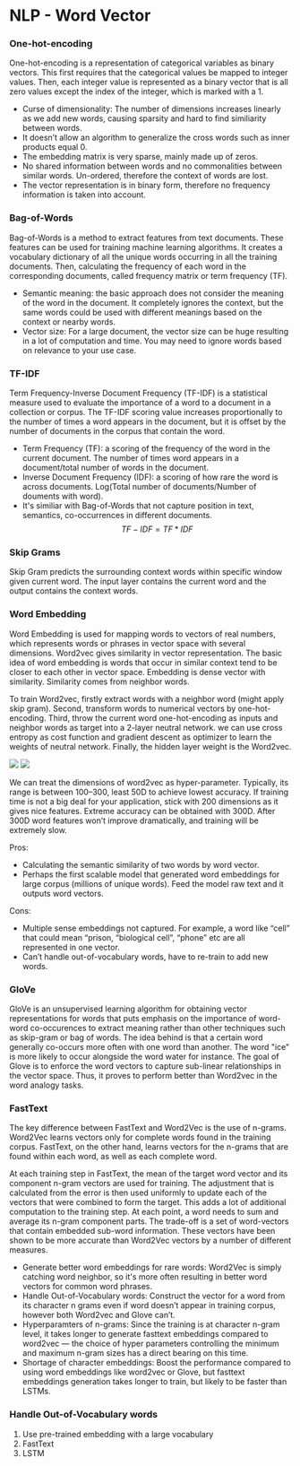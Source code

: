 # NLP - Word Vector
### One-hot-encoding
One-hot-encoding is a representation of categorical variables as binary vectors. This first requires that the categorical values be mapped to integer values. Then, each integer value is represented as a binary vector that is all zero values except the index of the integer, which is marked with a 1.

* Curse of dimensionality: The number of dimensions increases linearly as we add new words, causing sparsity and hard to find similiarity between words.
* It doesn’t allow an algorithm to generalize the cross words such as inner products equal 0.
* The embedding matrix is very sparse, mainly made up of zeros.
* No shared information between words and no commonalities between similar words. Un-ordered, therefore the context of words are lost.
* The vector representation is in binary form, therefore no frequency information is taken into account.

### Bag-of-Words
Bag-of-Words is a method to extract features from text documents. These features can be used for training machine learning algorithms. It creates a vocabulary dictionary of all the unique words occurring in all the training documents. Then, calculating the frequency of each word in the corresponding documents, called frequency matrix or term frequency (TF).

* Semantic meaning: the basic approach does not consider the meaning of the word in the document. It completely ignores the context, but the same words could be used with different meanings based on the context or nearby words.
* Vector size: For a large document, the vector size can be huge resulting in a lot of computation and time. You may need to ignore words based on relevance to your use case.

### TF-IDF
Term Frequency-Inverse Document Frequency (TF-IDF) is a statistical measure used to evaluate the importance of a word to a document in a collection or corpus. The TF-IDF scoring value increases proportionally to the number of times a word appears in the document, but it is offset by the number of documents in the corpus that contain the word.

* Term Frequency (TF): a scoring of the frequency of the word in the current document. The number of times word appears in a document/total number of words in the document.
* Inverse Document Frequency (IDF): a scoring of how rare the word is across documents. Log(Total number of documents/Number of douments with word).
* It's similiar with Bag-of-Words that not capture position in text, semantics, co-occurrences in different documents.
$$TF-IDF = TF * IDF$$

### Skip Grams
Skip Gram predicts the surrounding context words within specific window given current word. The input layer contains the current word and the output contains the context words. 

### Word Embedding
Word Embedding is used for mapping words to vectors of real numbers, which represents words or phrases in vector space with several dimensions. Word2vec gives similarity in vector representation. The basic idea of word embedding is words that occur in similar context tend to be closer to each other in vector space. Embedding is dense vector with similarity. Similarity comes from neighbor words.

To train Word2vec, firstly extract words with a neighbor word (might apply skip gram). Second, transform words to numerical vectors by one-hot-encoding. Third, throw the current word one-hot-encoding as inputs and neighbor words as target into a 2-layer neutral network. we can use cross entropy as cost function and gradient descent as optimizer to learn the weights of neutral network. Finally, the hidden layer weight is the Word2vec.

![](https://i.imgur.com/6qbj2Lv.png)
![](https://i.imgur.com/KaEnSNv.png)

We can treat the dimensions of word2vec as hyper-parameter. Typically, its range is between 100–300, least 50D to achieve lowest accuracy. If training time is not a big deal for your application, stick with 200 dimensions as it gives nice features. Extreme accuracy can be obtained with 300D. After 300D word features won’t improve dramatically, and training will be extremely slow.

Pros:
* Calculating the semantic similarity of two words by word vector.
* Perhaps the first scalable model that generated word embeddings for large corpus (millions of unique words). Feed the model raw text and it outputs word vectors.

Cons:
* Multiple sense embeddings not captured. For example, a word like “cell” that could mean “prison, “biological cell”, “phone” etc are all represented in one vector.
* Can’t handle out-of-vocabulary words, have to re-train to add new words.

### GloVe
GloVe is an unsupervised learning algorithm for obtaining vector representations for words that puts emphasis on the importance of word-word co-occurences to extract meaning rather than other techniques such as skip-gram or bag of words. The idea behind is that a certain word generally co-occurs more often with one word than another. The word "ice" is more likely to occur alongside the word water for instance. The goal of Glove is to enforce the word vectors to capture sub-linear relationships in the vector space. Thus, it proves to perform better than Word2vec in the word analogy tasks.

### FastText
The key difference between FastText and Word2Vec is the use of n-grams. Word2Vec learns vectors only for complete words found in the training corpus. FastText, on the other hand, learns vectors for the n-grams that are found within each word, as well as each complete word.

At each training step in FastText, the mean of the target word vector and its component n-gram vectors are used for training. The adjustment that is calculated from the error is then used uniformly to update each of the vectors that were combined to form the target. This adds a lot of additional computation to the training step. At each point, a word needs to sum and average its n-gram component parts. The trade-off is a set of word-vectors that contain embedded sub-word information. These vectors have been shown to be more accurate than Word2Vec vectors by a number of different measures.

* Generate better word embeddings for rare words: Word2Vec is simply catching word neighbor, so it's more often resulting in better word vectors for common word phrases.
* Handle Out-of-Vocabulary words: Construct the vector for a word from its character n grams even if word doesn’t appear in training corpus, however both Word2vec and Glove can’t.
* Hyperparamters of n-grams: Since the training is at character n-gram level, it takes longer to generate fasttext embeddings compared to word2vec — the choice of hyper parameters controlling the minimum and maximum n-gram sizes has a direct bearing on this time.
* Shortage of character embeddings: Boost the performance compared to using word embeddings like word2vec or Glove, but fasttext embeddings generation takes longer to train, but likely to be faster than LSTMs.


### Handle Out-of-Vocabulary words
1. Use pre-trained embedding with a large vocabulary
2. FastText
3. LSTM